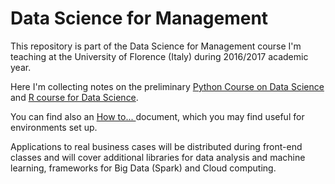 # Data Science for Management

This repository is part of the Data Science for Management course I'm teaching at the University of Florence (Italy) during 2016/2017 academic year.

Here I'm collecting notes on the preliminary [Python Course on Data Science](https://github.com/andrgig/Data-Science-for-Management/blob/master/Python%20Course%20for%20Data%20Science.ipynb) and [R course for Data Science](https://github.com/andrgig/Data-Science-for-Management/blob/master/R%20Course%20for%20Data%20Science.ipynb).

You can find also an [How to... ](https://github.com/andrgig/Data-Science-for-Management/blob/master/MDS%20tools.pdf) document, which you may find useful for environments set up.

Applications to real business cases will be distributed during front-end classes and will cover additional libraries for data analysis and machine learning, frameworks for Big Data (Spark) and Cloud computing. 
